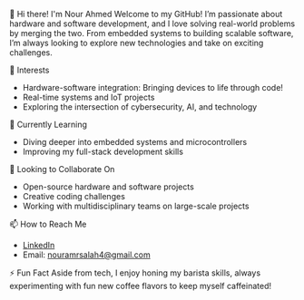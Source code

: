 👋 Hi there! I'm Nour Ahmed
Welcome to my GitHub! I’m passionate about hardware and software development, and I love solving real-world problems by merging the two. From embedded systems to building scalable software, I’m always looking to explore new technologies and take on exciting challenges.

👀 Interests
- Hardware-software integration: Bringing devices to life through code!
- Real-time systems and IoT projects
- Exploring the intersection of cybersecurity, AI, and technology

🌱 Currently Learning
- Diving deeper into embedded systems and microcontrollers
- Improving my full-stack development skills

💞️ Looking to Collaborate On
- Open-source hardware and software projects
- Creative coding challenges
- Working with multidisciplinary teams on large-scale projects

📫 How to Reach Me
- [LinkedIn](https://www.linkedin.com/in/nourahmed04/)
- Email: nouramrsalah4@gmail.com

⚡ Fun Fact
Aside from tech, I enjoy honing my barista skills, always experimenting with fun new coffee flavors to keep myself caffeinated!
